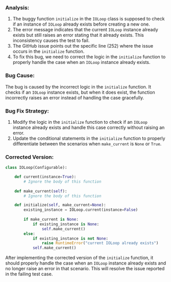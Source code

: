 ### Analysis:
1. The buggy function `initialize` in the `IOLoop` class is supposed to check if an instance of `IOLoop` already exists before creating a new one.
2. The error message indicates that the current `IOLoop` instance already exists but still raises an error stating that it already exists. This inconsistency causes the test to fail.
3. The GitHub issue points out the specific line (252) where the issue occurs in the `initialize` function.
4. To fix this bug, we need to correct the logic in the `initialize` function to properly handle the case when an `IOLoop` instance already exists.
   
### Bug Cause:
The bug is caused by the incorrect logic in the `initialize` function. It checks if an `IOLoop` instance exists, but when it does exist, the function incorrectly raises an error instead of handling the case gracefully.

### Bug Fix Strategy:
1. Modify the logic in the `initialize` function to check if an `IOLoop` instance already exists and handle this case correctly without raising an error.
2. Update the conditional statements in the `initialize` function to properly differentiate between the scenarios when `make_current` is `None` or `True`.

### Corrected Version:
```python
class IOLoop(Configurable):

    def current(instance=True):
        # Ignore the body of this function
    
    def make_current(self):
        # Ignore the body of this function

    def initialize(self, make_current=None):
        existing_instance = IOLoop.current(instance=False)
        
        if make_current is None:
            if existing_instance is None:
                self.make_current()
        else:
            if existing_instance is not None:
                raise RuntimeError("current IOLoop already exists")
            self.make_current()
```

After implementing the corrected version of the `initialize` function, it should properly handle the case when an `IOLoop` instance already exists and no longer raise an error in that scenario. This will resolve the issue reported in the failing test case.